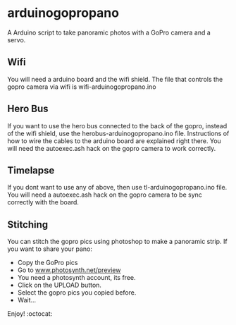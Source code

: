 arduinogopropano
================

A Arduino script to take panoramic photos with a GoPro camera and a servo.

Wifi
----

You will need a arduino board and the wifi shield.
The file that controls the gopro camera via wifi is wifi-arduinogopropano.ino

Hero Bus
---------

If you want to use the hero bus connected to the back of the gopro, instead of the wifi shield, use the herobus-arduinogopropano.ino file. Instructions of how to wire the cables to the arduino board are explained right there. You will need the autoexec.ash hack on the gopro camera to work correctly.

Timelapse
---------

If you dont want to use any of above, then use tl-arduinogopropano.ino file. You will need a autoexec.ash hack on the gopro camera to be sync correctly with the board.

Stitching
----------

You can stitch the gopro pics using photoshop to make a panoramic strip. If you want to share your pano:
* Copy the GoPro pics
* Go to www.photosynth.net/preview 
* You need a photosynth account, its free.
* Click on the UPLOAD button.
* Select the gopro pics you copied before.
* Wait...

Enjoy! :octocat:
